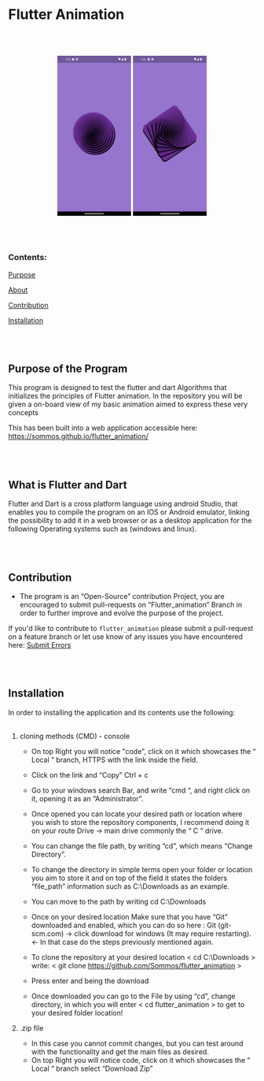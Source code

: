 # Flutter Animation
<br>
</br>
<p align="center">
    <img src="lib/images/readme/start_animation.png" width="150" />
    <img src="lib/images/readme/end_animation.png" width="150" />
</p>

<br>
</br>

### Contents:


[Purpose](#purpose-of-the-program)

[About](#what-is-flutter-and-dart)

[Contribution](#contribution)

[Installation](#installation)


<br>
</br>

## Purpose of the Program

This program is designed to test the flutter and dart Algorithms that initializes the principles of Flutter animation. In the repository you will be given a on-board view of my basic animation aimed to express these very concepts

This has been built into a web application accessible here: https://sommos.github.io/flutter_animation/

<br>
</br>

## What is Flutter and Dart

Flutter and Dart is a cross platform language using android Studio, that enables you to compile the program on an IOS or Android emulator, linking the possibility to add it in a web browser or as a desktop application for the following Operating systems such as (windows and linux).


<br>
</br>

## Contribution 

- The program is an “Open-Source” contribution Project, you are encouraged to submit pull-requests on “Flutter_animation” Branch in order to further improve and evolve the purpose of the project.


If you'd like to contribute to `flutter_animation` please submit a pull-request on a feature branch or let use know of any issues you have encountered here: [Submit Errors](https://github.com/Sommos/flutter_animation/issues) 

<br>
</br>

## Installation

In order to installing the application and its contents use the following:
<br>
</br>
1. cloning methods (CMD) - console

    - On top Right you will notice "code", click on it which showcases the “ Local “ branch, HTTPS with the link inside the field.
    - Click on the link and “Copy” Ctrl + c

    - Go to your windows search Bar, and write “cmd “, and right click on it, opening it as an “Administrator”.

    - Once opened you can locate your desired path or location where you wish to store the repository components, I recommend doing it on your route Drive -> main drive commonly the “ C “ drive.

    - You can change the file path, by writing “cd”, which means “Change Directory”.

    - To change the directory in simple terms open your folder or location you aim to store it and on top of the field it states the folders “file_path” information such as C:\Downloads as an example.

    - You can move to the path by writing cd C:\Downloads

    - Once on your desired location Make sure that you have “Git” downloaded and enabled, which you can do so here : Git (git-scm.com) -> click download for windows (It may require restarting). <- In that case do the steps previously mentioned again.

    - To clone the repository at your desired location < cd C:\Downloads > write: < git clone https://github.com/Sommos/flutter_animation >

    - Press enter and being the download

    - Once downloaded you can go to the File by using “cd”, change directory, in which you will enter < cd flutter_animation > to get to your desired folder location!


2. .zip file

    - In this case you cannot commit changes, but you can test around with the functionality and get the main files as desired.
    - On top Right you will notice code, click on it which showcases the “ Local “ branch select “Download Zip”

<br>
</br>
